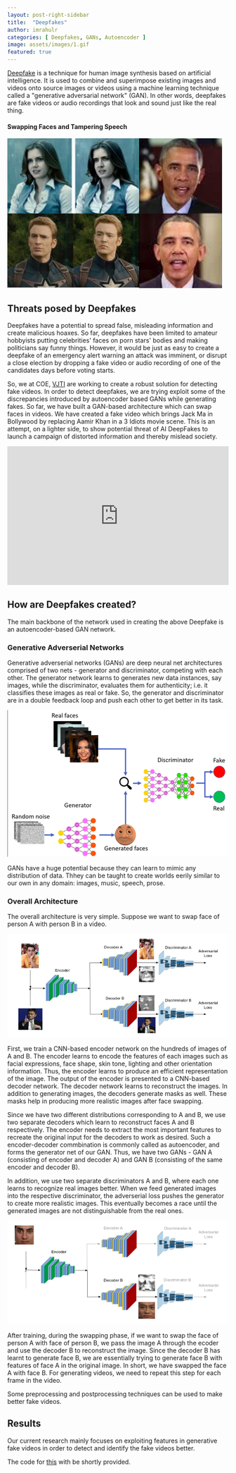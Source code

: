 ```yaml
---
layout: post-right-sidebar
title:  "Deepfakes"
author: imrahulr
categories: [ Deepfakes, GANs, Autoencoder ]
image: assets/images/1.gif
featured: true
---
```


<a href="https://en.wikipedia.org/wiki/Deepfake">Deepfake</a> is a technique for human image synthesis based on artificial intelligence. It is used to combine and superimpose existing images and videos onto source images or videos using a machine learning technique called a "generative adversarial network" (GAN). In other words, deepfakes are fake videos or audio recordings that look and sound just like the real thing.

#### Swapping Faces and Tampering Speech

![Swapping Faces and Tampering Speech](/assets/images/df/df1.jpg)

## Threats posed by Deepfakes

Deepfakes have a potential to spread false, misleading information and create malicious hoaxes. So far, deepfakes have been limited to amateur hobbyists putting celebrities' faces on porn stars' bodies and making politicians say funny things. However, it would be just as easy to create a deepfake of an emergency alert warning an attack was imminent, or disrupt a close election by dropping a fake video or audio recording of one of the candidates days before voting starts. 

So, we at COE, <a href="http://vjti.ac.in">VJTI</a> are working to create a robust solution for detecting fake videos. In order to detect deepfakes, we are trying exploit some of the discrepancies introduced by autoencoder based GANs while generating fakes. So far, we have built a GAN-based architecture which can swap faces in videos. We have created a fake video which brings Jack Ma in Bollywood by replacing Aamir Khan in a 3 Idiots movie scene. This is an attempt, on a lighter side, to show potential threat of AI DeepFakes to launch a campaign of distorted information and thereby mislead society.

<p><iframe style="width:100%;" height="315" src="https://www.youtube.com/embed/f1zh0dQ3nrA?rel=0&amp;showinfo=0" frameborder="0" allowfullscreen></iframe></p>

## How are Deepfakes created?

The main backbone of the network used in creating the above Deepfake is an autoencoder-based GAN network.

### Generative Adverserial Networks

Generative adverserial networks (GANs) are deep neural net architectures comprised of two nets - generator and discriminator, competing with each other. The generator network learns to generates new data instances, say images, while the discriminator, evaluates them for authenticity; i.e. it classifies these images as real or fake. So, the generator and discriminator are in a double feedback loop and push each other to get better in its task. 

![Generative Adversarial Network](/assets/images/df/df3.png)

GANs have a huge potential because they can learn to mimic any distribution of data. Thhey can be taught to create worlds eerily similar to our own in any domain: images, music, speech, prose. 

### Overall Architecture

The overall architecture is very simple. Suppose we want to swap face of person A with person B in a video.

![Autoencoder-based GAN](/assets/images/df/df4.png)

First, we train a CNN-based encoder network on the hundreds of images of A and B. The encoder learns to encode the features of each images such as facial expressions, face shape, skin tone, lighting and other orientation information. Thus, the encoder learns to produce an efficient representation of the image. The output of the encoder is presented to a CNN-based decoder network. The decoder network learns to reconstruct the images. In addition to generating images, the decoders generate masks as well. These masks help in producing more realistic images after face swapping. 

Since we have two different distributions corresponding to A and B, we use two separate decoders which learn to reconstruct faces A and B respectively. The encoder needs to extract the most important features to recreate the original input for the decoders to work as desired. Such a encoder-decoder commbination is commonly called as autoencoder, and forms the generator net of our GAN. Thus, we have two GANs - GAN A (consisting of encoder and decoder A) and GAN B (consisting of the same encoder and decoder B). 

In addition, we use two separate discriminators A and B, where each one learns to recognize real images better. When we feed generated images into the respective discriminator, the adverserial loss pushes the generator to create more realistic images. This eventually becomes a race until the generated images are not distinguishable from the real ones. 

![Swapping faces](/assets/images/df/df5.png)

After training, during the swapping phase, if we want to swap the face of person A with face of person B, we pass the image A through the ecoder and use the decoder B to reconstruct the image. Since the decoder B has learnt to generate face B, we are essentially trying to generate face B with features of face A in the original image. In short, we have swapped the face A with face B. For generating videos, we need to repeat this step for each frame in the video.

Some preprocessing and postprocessing techniques can be used to make better fake videos.

## Results


Our current research mainly focuses on exploiting features in generative fake videos in order to detect and identify the fake videos better.

The code for <a href="#">this</a> with be shortly provided.